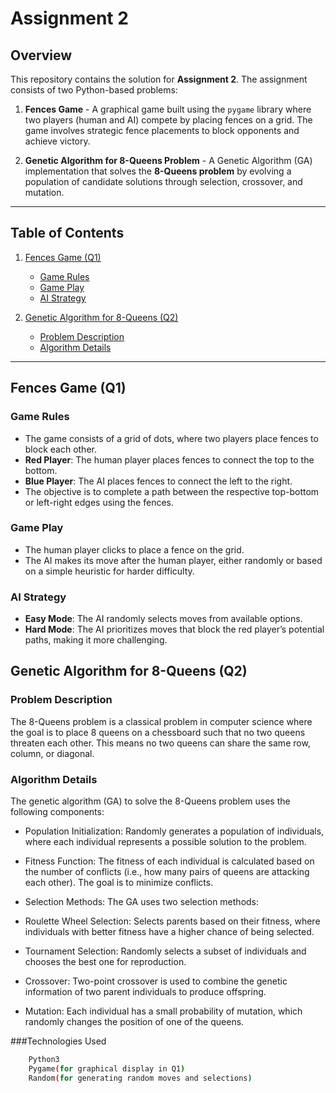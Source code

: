 # Assignment 2 

## Overview

This repository contains the solution for **Assignment 2**. The assignment consists of two Python-based problems:

1. **Fences Game** - A graphical game built using the `pygame` library where two players (human and AI) compete by placing fences on a grid. The game involves strategic fence placements to block opponents and achieve victory.
   
2. **Genetic Algorithm for 8-Queens Problem** - A Genetic Algorithm (GA) implementation that solves the **8-Queens problem** by evolving a population of candidate solutions through selection, crossover, and mutation.

---

## Table of Contents

1. [Fences Game (Q1)](#fences-game-q1)
   - [Game Rules](#game-rules)
   - [Game Play](#game-play)
   - [AI Strategy](#ai-strategy)

2. [Genetic Algorithm for 8-Queens (Q2)](#genetic-algorithm-for-8-queens-q2)
   - [Problem Description](#problem-description)
   - [Algorithm Details](#algorithm-details)

---

## Fences Game (Q1)

### Game Rules

- The game consists of a grid of dots, where two players place fences to block each other.
- **Red Player**: The human player places fences to connect the top to the bottom.
- **Blue Player**: The AI places fences to connect the left to the right.
- The objective is to complete a path between the respective top-bottom or left-right edges using the fences.
  
### Game Play

- The human player clicks to place a fence on the grid.
- The AI makes its move after the human player, either randomly or based on a simple heuristic for harder difficulty.
  
### AI Strategy

- **Easy Mode**: The AI randomly selects moves from available options.
- **Hard Mode**: The AI prioritizes moves that block the red player’s potential paths, making it more challenging.

## Genetic Algorithm for 8-Queens (Q2)

### Problem Description
The 8-Queens problem is a classical problem in computer science where the goal is to place 8 queens on a chessboard such that no two queens threaten each other. This means no two queens can share the same row, column, or diagonal.

### Algorithm Details
The genetic algorithm (GA) to solve the 8-Queens problem uses the following components:

- Population Initialization: Randomly generates a population of individuals, where each individual represents a possible solution to the problem.

- Fitness Function: The fitness of each individual is calculated based on the number of conflicts (i.e., how many pairs of queens are attacking each other). The goal is to minimize conflicts.

- Selection Methods: The GA uses two selection methods:

- Roulette Wheel Selection: Selects parents based on their fitness, where individuals with better fitness have a higher chance of being selected.

- Tournament Selection: Randomly selects a subset of individuals and chooses the best one for reproduction.

- Crossover: Two-point crossover is used to combine the genetic information of two parent individuals to produce offspring.

- Mutation: Each individual has a small probability of mutation, which randomly changes the position of one of the queens.

###Technologies Used
``` bash
    Python3
    Pygame(for graphical display in Q1)
    Random(for generating random moves and selections)

